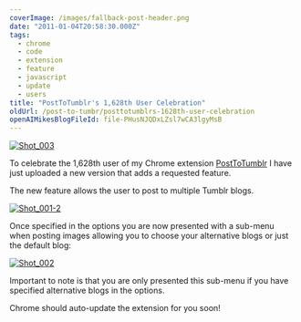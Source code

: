 ```yaml
---
coverImage: /images/fallback-post-header.png
date: "2011-01-04T20:58:30.000Z"
tags:
  - chrome
  - code
  - extension
  - feature
  - javascript
  - update
  - users
title: "PostToTumblr's 1,628th User Celebration"
oldUrl: /post-to-tumbr/posttotumblrs-1628th-user-celebration
openAIMikesBlogFileId: file-PHusNJQDxLZsl7wCA3lgyMsB
---
```


[![](https://www.mikecann.blog/wp-content/uploads/2011/01/Shot_003.png "Shot_003")](https://www.mikecann.blog/wp-content/uploads/2011/01/Shot_003.png)

To celebrate the 1,628th user of my Chrome extension [PostToTumblr](https://chrome.google.com/extensions/detail/dbpicbbcpanckagpdjflgojlknomoiah) I have just uploaded a new version that adds a requested feature.

<!-- more -->

The new feature allows the user to post to multiple Tumblr blogs.

[![](https://www.mikecann.blog/wp-content/uploads/2011/01/Shot_001-2-276x300.png "Shot_001-2")](https://www.mikecann.blog/wp-content/uploads/2011/01/Shot_001-2.png)

Once specified in the options you are now presented with a sub-menu when posting images allowing you to choose your alternative blogs or just the default blog:

[![](https://www.mikecann.blog/wp-content/uploads/2011/01/Shot_002.png "Shot_002")](https://www.mikecann.blog/wp-content/uploads/2011/01/Shot_002.png)

Important to note is that you are only presented this sub-menu if you have specified alternative blogs in the options.

Chrome should auto-update the extension for you soon!
